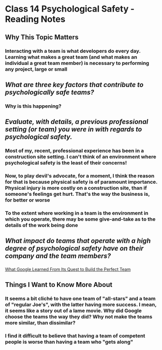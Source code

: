 # Class 14 Psychological Safety - Reading Notes

## Why This Topic Matters

### Interacting with a team is what developers do every day. Learning what makes a great team (and what makes an individual a great team member) is necessary to performing any project, large or small

## *What are three key factors that contribute to psychologically safe teams?*

### Why is this happening?

## *Evaluate, with details, a previous professional setting (or team) you were in with regards to psychological safety.*

### Most of my, recent, professional experience has been in a construction site setting. I can't think of an environment where psychological safety is the least of their concerns!

### Now, to play devil's advocate, for a moment, I think the reason for that is because physical safety is of paramount importance. Physical injury is more costly on a construction site, than if someone's feelings get hurt. That's the way the business is, for better or worse

### To the extent where working in a team is the environment in which you operate, there may be some give-and-take as to the details of the work being done

## *What impact do teams that operate with a high degree of psychological safety have on their company and the team members?*

### 

[What Google Learned From Its Quest to Build the Perfect Team](https://web.archive.org/web/20221125192300/https://www.nytimes.com/2016/02/28/magazine/what-google-learned-from-its-quest-to-build-the-perfect-team.html)

## Things I Want to Know More About

### It seems a bit cliché to have one team of "all-stars" and a team of "regular Joe's", with the latter having more success. I mean, it seems like a story out of a lame movie. Why did Google choose the teams the way they did? Why not make the teams more similar, than dissimilar?

### I find it difficult to believe that having a team of competent people is worse than having a team who "gets along"
